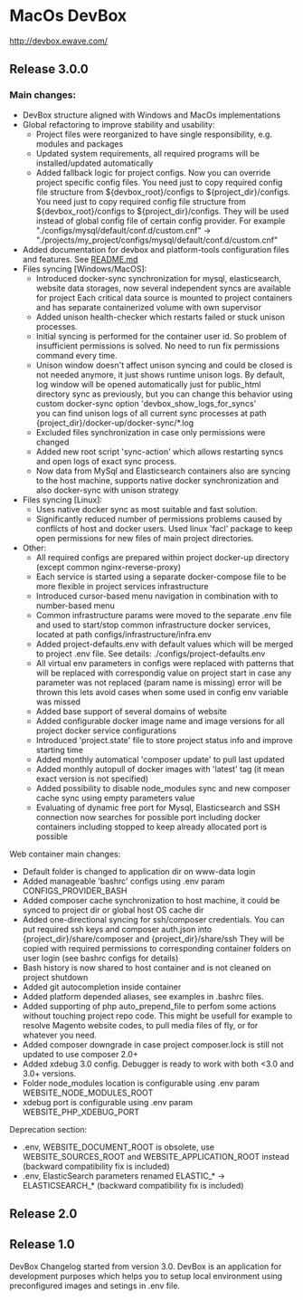 # MacOs DevBox
http://devbox.ewave.com/

## Release 3.0.0

### Main changes:
- DevBox structure aligned with Windows and MacOs implementations
- Global refactoring to improve stability and usability:
    - Project files were reorganized to have single responsibility, e.g. modules and packages
    - Updated system requirements, all required programs will be installed/updated automatically
    - Added fallback logic for project configs. Now you can override project specific config files. You need just to copy required config file structure from ${devbox_root}/configs to ${project_dir}/configs.
      You need just to copy required config file structure from ${devbox_root}/configs to ${project_dir}/configs. They will be used instead of global config file of certain config provider.
      For example "./configs/mysql/default/conf.d/custom.cnf" -> "./projects/my_project/configs/mysql/default/conf.d/custom.cnf"
- Added documentation for devbox and platform-tools configuration files and features. See [README.md](README.md)
- Files syncing [Windows/MacOS]:
    - Introduced docker-sync synchronization for mysql, elasticsearch, website data storages, now several independent syncs are available for project
      Each critical data source is mounted to project containers and has separate containerized volume with own supervisor
    - Added unison health-checker which restarts failed or stuck unison processes.
    - Initial syncing is performed for the container user id. So problem of insufficient permissions is solved. No need to run fix permissions command every time.
    - Unison window doesn't affect unison syncing and could be closed is not needed anymore, it just shows runtime unison logs.
      By default, log window will be opened automatically just for public_html directory sync as previously, but you can change this behavior using custom docker-sync option 'devbox_show_logs_for_syncs'  
      you can find unison logs of all current sync processes at path {project_dir}/docker-up/docker-sync/*.log
    - Excluded files synchronization in case only permissions were changed
    - Added new root script 'sync-action' which allows restarting syncs and open logs of exact sync process.
    - Now data from MySql and Elasticsearch containers also are syncing to the host machine, supports native docker synchronization and also docker-sync with unison strategy
- Files syncing [Linux]:
    - Uses native docker sync as most suitable and fast solution.
    - Significantly reduced number of permissions problems caused by conflicts of host and docker users. Used linux 'facl' package to keep open permissions for new files of main project directories.
- Other:
    - All required configs are prepared within project docker-up directory (except common nginx-reverse-proxy)
    - Each service is started using a separate docker-compose file to be more flexible in project services infrastructure
    - Introduced cursor-based menu navigation in combination with to number-based menu
    - Common infrastructure params were moved to the separate .env file and used to start/stop common infrastructure docker services, located at path configs/infrastructure/infra.env
    - Added project-defaults.env with default values which will be merged to project .env file. See details: ./configs/project-defaults.env
    - All virtual env parameters in configs were replaced with patterns that will be replaced with correspondig value on project start
      in case any parameter was not replaced (param name is missing) error will be thrown
      this lets avoid cases when some used in config env variable was missed
    - Added base support of several domains of website
    - Added configurable docker image name and image versions for all project docker service configurations
    - Introduced 'project.state' file to store project status info and improve starting time
    - Added monthly automatical 'composer update' to pull last updated
    - Added monthly autopull of docker images with 'latest' tag (it mean exact version is not specified)
    - Added possibility to disable node_modules sync and new composer cache sync using empty parameters value
    - Evaluating of dynamic free port for Mysql, Elasticsearch and SSH connection now searches for possible port including docker containers including stopped to keep already allocated port is possible

Web container main changes:
- Default folder is changed to application dir on www-data login
- Added manageable 'bashrc' configs using .env param CONFIGS_PROVIDER_BASH
- Added composer cache synchronization to host machine, it could be synced to project dir or global host OS cache dir
- Added one-directional syncing for ssh/composer credentials. You can put required ssh keys and composer auth.json into {project_dir}/share/composer and {project_dir}/share/ssh
  They will be copied with required permissions to corresponding container folders on user login (see bashrc configs for details)
- Bash history is now shared to host container and is not cleaned on project shutdown
- Added git autocompletion inside container
- Added platform depended aliases, see examples in .bashrc files.
- Added supporting of php auto_prepend_file to perfom some actions without touching project repo code.
  This might be usefull for example to resolve Magento website codes, to pull media files of fly, or for whatever you need.
- Added composer downgrade in case project composer.lock is still not updated to use composer 2.0+
- Added xdebug 3.0 config. Debugger is ready to work with both <3.0 and 3.0+ versions.
- Folder node_modules location is configurable using .env param WEBSITE_NODE_MODULES_ROOT
- xdebug port is configurable using .env param WEBSITE_PHP_XDEBUG_PORT


Deprecation section:
- .env, WEBSITE_DOCUMENT_ROOT is obsolete, use WEBSITE_SOURCES_ROOT and WEBSITE_APPLICATION_ROOT instead (backward compatibility fix is included)
- .env, ElasticSearch parameters renamed ELASTIC_* -> ELASTICSEARCH_* (backward compatibility fix is included)

## Release 2.0
## Release 1.0
DevBox Changelog started from version 3.0.
DevBox is an application for development purposes which helps you to setup local environment using preconfigured images and setings in .env file. 
